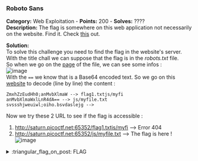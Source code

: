 ### Roboto Sans
**Category:** Web Exploitation - **Points:** 200 - **Solves:** ????  
**Description:** The flag is somewhere on this web application not necessarily on the website. Find it. Check [this](http://saturn.picoctf.net:65352/) out.   

**Solution:**  
To solve this challenge you need to find the flag in the website's server.  
With the title chall we can suppose that the flag is in the *robots.txt* file.  
So when we go on the [page](http://saturn.picoctf.net:65352/robots.txt) of the file, we can see some infos :  
![image](https://user-images.githubusercontent.com/91023285/160243637-86262b78-b002-4719-b7c0-c14001201483.png)  
With the `==` we know that is a Base64 encoded text. So we go on this [website](https://www.base64decode.org/) to decode (line by line) the content :  
```
ZmxhZzEudHh0;anMvbXlmaW --> flag1.txtjs/myfi
anMvbXlmaWxlLnR4dA== --> js/myfile.txt
svssshjweuiwl;oiho.bsvdaslejg --> 
```  
Now we try these 2 URL to see if the flag is accessible :  
1) http://saturn.picoctf.net:65352/flag1.txtjs/myfi --> Error 404
2) http://saturn.picoctf.net:65352/js/myfile.txt --> The flag is here !
![image](https://user-images.githubusercontent.com/91023285/160243912-6ddf8266-879c-4eef-8cd4-da2aed2bc79c.png)

<details>
  <summary>:triangular_flag_on_post: FLAG</summary>

  ```
  picoCTF{Who_D03sN7_L1k5_90B0T5_718c9043}
  ```
</details>
